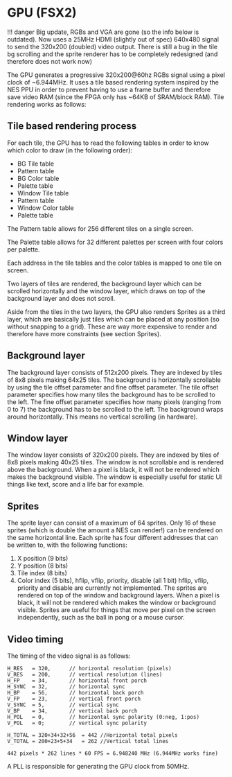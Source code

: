 # GPU (FSX2)

!!! danger
    Big update, RGBs and VGA are gone (so the info below is outdated). Now uses a 25MHz HDMI (slightly out of spec) 640x480 signal to send the 320x200 (doubled) video output. There is still a bug in the tile bg scrolling and the sprite renderer has to be completely redesigned (and therefore does not work now)

The GPU generates a progressive 320x200@60hz RGBs signal using a pixel clock of ~6.944MHz.
It uses a tile based rendering system inspired by the NES PPU in order to prevent having to use a frame buffer and therefore save video RAM (since the FPGA only has ~64KB of SRAM/block RAM). Tile rendering works as follows:


## Tile based rendering process
For each tile, the GPU has to read the following tables in order to know which color to draw (in the following order):

- BG Tile table
- Pattern table
- BG Color table
- Palette table
- Window Tile table
- Pattern table
- Window Color table
- Palette table

The Pattern table allows for 256 different tiles on a single screen.

The Palette table allows for 32 different palettes per screen with four colors per palette.

Each address in the tile tables and the color tables is mapped to one tile on screen.

Two layers of tiles are rendered, the background layer which can be scrolled horizontally and the window layer, which draws on top of the background layer and does not scroll.

Aside from the tiles in the two layers, the GPU also renders Sprites as a third layer, which are basically just tiles which can be placed at any position (so without snapping to a grid). These are way more expensive to render and therefore have more constraints (see section Sprites).

## Background layer
The background layer consists of 512x200 pixels. They are indexed by tiles of 8x8 pixels making 64x25 tiles. The background is horizontally scrollable by using the tile offset parameter and fine offset parameter. The tile offset parameter specifies how many tiles the background has to be scrolled to the left. The fine offset parameter specifies how many pixels (ranging from 0 to 7) the background has to be scrolled to the left. The background wraps around horizontally. This means no vertical scrolling (in hardware).

## Window layer
The window layer consists of 320x200 pixels. They are indexed by tiles of 8x8 pixels making 40x25 tiles. The window is not scrollable and is rendered above the background. When a pixel is black, it will not be rendered which makes the background visible. The window is especially useful for static UI things like text, score and a life bar for example.

## Sprites
The sprite layer can consist of a maximum of 64 sprites. Only 16 of these sprites (which is double the amount a NES can render!) can be rendered on the same horizontal line. Each sprite has four different addresses that can be written to, with the following functions:
1. X position (9 bits)
2. Y position (8 bits)
3. Tile index (8 bits)
4. Color index (5 bits), hflip, vflip, priority, disable (all 1 bit)
hflip, vflip, priority and disable are currently not implemented.
The sprites are rendered on top of the window and background layers. When a pixel is black, it will not be rendered which makes the window or background visible. Sprites are useful for things that move per pixel on the screen independently, such as the ball in pong or a mouse cursor.


## Video timing
The timing of the video signal is as follows:
``` text
H_RES   = 320,      // horizontal resolution (pixels)
V_RES   = 200,      // vertical resolution (lines)
H_FP    = 34,       // horizontal front porch
H_SYNC  = 32,       // horizontal sync
H_BP    = 56,       // horizontal back porch
V_FP    = 23,       // vertical front porch
V_SYNC  = 5,        // vertical sync
V_BP    = 34,       // vertical back porch
H_POL   = 0,        // horizontal sync polarity (0:neg, 1:pos)
V_POL   = 0;        // vertical sync polarity

H_TOTAL = 320+34+32+56  = 442 //Horizontal total pixels
V_TOTAL = 200+23+5+34   = 262 //Vertical total lines

442 pixels * 262 lines * 60 FPS = 6.948240 MHz (6.944MHz works fine)
```
A PLL is responsible for generating the GPU clock from 50MHz.